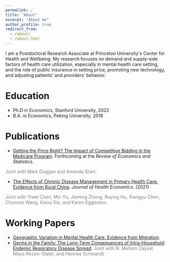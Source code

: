 ```yaml
---
permalink: /
title: "About"
excerpt: "About me"
author_profile: true
redirect_from: 
  - /about/
  - /about.html
---
```


I am a Postdoctoral Research Associate at Princeton University's Center for Health and Wellbeing. My research focuses on demand and supply-side factors of health care utilization, especially in mental health care setting, and the role of public insurance in setting price, promoting new technology, and adjusting patients' and providers' behavior. <br/>


Education
======
- Ph.D in Economics, Stanford University, 2022
- B.A. in Economics, Peking University, 2016 <br/>


Publications
======
 - [Getting the Price Right? The Impact of Competitive Bidding in the Medicare Program](files/DME_Draft.pdf). Forthcoming at the *Review of Economics and Statistics*. 
 <span style="color:gray"> 
 Joint with Mark Duggan and Amanda Starc.
 </span> <br/>
 
 - [The Effects of Chronic Disease Management in Primary Health Care: Evidence from Rural China](https://www.sciencedirect.com/science/article/pii/S0167629621001247). *Journal of Health Economics*. (2021) 
 <span style="color:gray">
    Joint with Yiwei Chen, Min Yu, Jieming Zhong, Ruying Hu, Xiangyu Chen, Chunmei Wang, Kaixu Xie, and Karen Eggleston. 
 </span> <br/>
 

Working Papers
======
 - [Geographic Variation in Mental Health Care: Evidence from Migration](files/Ding_MH_GeoVariation.pdf). 
 - [Germs in the Family: The Long-Term Consequences of Intra-Household Endemic Respiratory Disease Spread](files/ChildSickness_Draft.pdf). 
 <span style="color:gray">Joint with N. Meltem Daysal, Maya Rossin-Slater, and Hannes Schwandt  </span>
  
